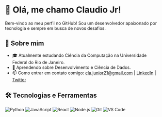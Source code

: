 # 👋 Olá, me chamo Claudio Jr!

Bem-vindo ao meu perfil no GitHub! Sou um desenvolvedor apaixonado por tecnologia e sempre em busca de novos desafios.

## 🚀 Sobre mim

- 🎓 Atualmente estudando Ciência da Computação na Universidade Federal do Rio de Janeiro.
- 🌱 Aprendendo sobre Desenvolvimento e Ciência de Dados.
- 📫 Como entrar em contato comigo: cla.junior21@gmail.com | [LinkedIn](https://www.linkedin.com/in/seu-perfil) | [Twitter](https://twitter.com/seu-perfil)

## 🛠️ Tecnologias e Ferramentas

![Python](https://img.shields.io/badge/-Python-05122A?style=flat&logo=python)
![JavaScript](https://img.shields.io/badge/-JavaScript-05122A?style=flat&logo=javascript)
![React](https://img.shields.io/badge/-React-05122A?style=flat&logo=react)
![Node.js](https://img.shields.io/badge/-Node.js-05122A?style=flat&logo=node.js)
![Git](https://img.shields.io/badge/-Git-05122A?style=flat&logo=git)
![VS Code](https://img.shields.io/badge/-VS%20Code-05122A?style=flat&logo=visual-studio-code)
